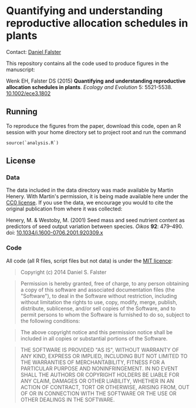 # Quantifying and understanding reproductive allocation schedules in plants

Contact: [Daniel Falster](http://danielfalster.com/)

This repository contains all the code used to produce figures in the manuscript:

Wenk EH, Falster DS (2015) **Quantifying and understanding reproductive allocation schedules in plants**. *Ecology and Evolution* 5: 5521-5538. [10.1002/ece3.1802](http://doi.org/10.1002/ece3.1802)

## Running

To reproduce the figures from the paper, download this code, open an R session with your home directory set to project root and run the command

```
source(`analysis.R`)
```

## License

### Data

The data included in the data directory was made available by Martin Henery. With Martin's permission, it is being made available here under the [CC0 license](https://creativecommons.org/choose/zero/). If you use the data, we encourage you would to cite the original publication from where it was collected:

Henery, M. & Westoby, M. (2001) Seed mass and seed nutrient content as predictors of seed output variation between species. *Oikos* **92**: 479–490. doi: [10.1034/j.1600-0706.2001.920309.x](http://doi.org/10.1034/j.1600-0706.2001.920309.x)

### Code

All code (all R files, script files but not data) is under the [MIT licence](http://opensource.org/licenses/MIT):

> Copyright (c) 2014 Daniel S. Falster

> Permission is hereby granted, free of charge, to any person obtaining a copy of this software and associated documentation files (the "Software"), to deal in the Software without restriction, including without limitation the rights to use, copy, modify, merge, publish, distribute, sublicense, and/or sell copies of the Software, and to permit persons to whom the Software is furnished to do so, subject to the following conditions:

> The above copyright notice and this permission notice shall be included in all copies or substantial portions of the Software.

> THE SOFTWARE IS PROVIDED "AS IS", WITHOUT WARRANTY OF ANY KIND, EXPRESS OR IMPLIED, INCLUDING BUT NOT LIMITED TO THE WARRANTIES OF MERCHANTABILITY, FITNESS FOR A PARTICULAR PURPOSE AND NONINFRINGEMENT. IN NO EVENT SHALL THE AUTHORS OR COPYRIGHT HOLDERS BE LIABLE FOR ANY CLAIM, DAMAGES OR OTHER LIABILITY, WHETHER IN AN ACTION OF CONTRACT, TORT OR OTHERWISE, ARISING FROM, OUT OF OR IN CONNECTION WITH THE SOFTWARE OR THE USE OR OTHER DEALINGS IN THE SOFTWARE.

